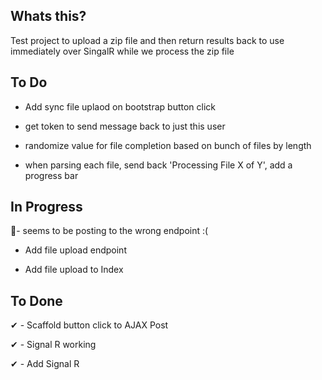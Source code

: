 ## Whats this?

Test project to upload a zip file and then return results back to use immediately over SingalR while we process the zip file

## To Do 

* Add sync file uplaod on bootstrap button click

* get token to send message back to just this user 

* randomize value for file completion based on bunch of files by length

* when parsing each file, send back 'Processing File X of Y', add a progress bar 

## In Progress

🤔- seems to be posting to the wrong endpoint :( 

* Add file upload endpoint

* Add file upload to Index


## To Done

✔ - Scaffold button click to AJAX Post

✔ - Signal R working

✔ - Add Signal R